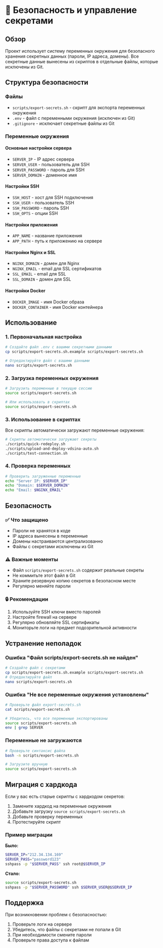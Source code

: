 # 🔐 Безопасность и управление секретами

## Обзор

Проект использует систему переменных окружения для безопасного хранения секретных данных (пароли, IP адреса, домены). Все секретные данные вынесены из скриптов в отдельные файлы, которые исключены из Git.

## Структура безопасности

### Файлы
- `scripts/export-secrets.sh` - скрипт для экспорта переменных окружения
- `.env` - файл с переменными окружения (исключен из Git)
- `.gitignore` - исключает секретные файлы из Git

### Переменные окружения

#### Основные настройки сервера
- `SERVER_IP` - IP адрес сервера
- `SERVER_USER` - пользователь для SSH
- `SERVER_PASSWORD` - пароль для SSH
- `SERVER_DOMAIN` - доменное имя

#### Настройки SSH
- `SSH_HOST` - хост для SSH подключения
- `SSH_USER` - пользователь SSH
- `SSH_PASSWORD` - пароль SSH
- `SSH_OPTS` - опции SSH

#### Настройки приложения
- `APP_NAME` - название приложения
- `APP_PATH` - путь к приложению на сервере

#### Настройки Nginx и SSL
- `NGINX_DOMAIN` - домен для Nginx
- `NGINX_EMAIL` - email для SSL сертификатов
- `SSL_EMAIL` - email для SSL
- `SSL_DOMAIN` - домен для SSL

#### Настройки Docker
- `DOCKER_IMAGE` - имя Docker образа
- `DOCKER_CONTAINER` - имя Docker контейнера

## Использование

### 1. Первоначальная настройка

```bash
# Создайте файл .env с вашими секретными данными
cp scripts/export-secrets.sh.example scripts/export-secrets.sh

# Отредактируйте файл с вашими данными
nano scripts/export-secrets.sh
```

### 2. Загрузка переменных окружения

```bash
# Загрузить переменные в текущую сессию
source scripts/export-secrets.sh

# Или использовать в скриптах
source scripts/export-secrets.sh
```

### 3. Использование в скриптах

Все скрипты автоматически загружают переменные окружения:

```bash
# Скрипты автоматически загружают секреты
./scripts/quick-redeploy.sh
./scripts/upload-and-deploy-vdsina-auto.sh
./scripts/test-connection.sh
```

### 4. Проверка переменных

```bash
# Проверить загруженные переменные
echo "Server IP: $SERVER_IP"
echo "Domain: $SERVER_DOMAIN"
echo "Email: $NGINX_EMAIL"
```

## Безопасность

### ✅ Что защищено
- Пароли не хранятся в коде
- IP адреса вынесены в переменные
- Домены настраиваются централизованно
- Файлы с секретами исключены из Git

### ⚠️ Важные моменты
- Файл `scripts/export-secrets.sh` содержит реальные секреты
- Не коммитьте этот файл в Git
- Храните резервную копию секретов в безопасном месте
- Регулярно меняйте пароли

### 🔒 Рекомендации
1. Используйте SSH ключи вместо паролей
2. Настройте firewall на сервере
3. Регулярно обновляйте SSL сертификаты
4. Мониторьте логи на предмет подозрительной активности

## Устранение неполадок

### Ошибка "Файл scripts/export-secrets.sh не найден"
```bash
# Создайте файл с секретами
cp scripts/export-secrets.sh.example scripts/export-secrets.sh
# Отредактируйте файл
nano scripts/export-secrets.sh
```

### Ошибка "Не все переменные окружения установлены"
```bash
# Проверьте файл export-secrets.sh
cat scripts/export-secrets.sh

# Убедитесь, что все переменные экспортированы
source scripts/export-secrets.sh
env | grep SERVER
```

### Переменные не загружаются
```bash
# Проверьте синтаксис файла
bash -n scripts/export-secrets.sh

# Загрузите вручную
source scripts/export-secrets.sh
```

## Миграция с хардкода

Если у вас есть старые скрипты с хардкодом секретов:

1. Замените хардкод на переменные окружения
2. Добавьте загрузку `source scripts/export-secrets.sh`
3. Добавьте проверку переменных
4. Протестируйте скрипт

### Пример миграции

**Было:**
```bash
SERVER_IP="212.34.134.169"
SERVER_PASS="password123"
sshpass -p "$SERVER_PASS" ssh root@$SERVER_IP
```

**Стало:**
```bash
source scripts/export-secrets.sh
sshpass -p "$SERVER_PASSWORD" ssh $SERVER_USER@$SERVER_IP
```

## Поддержка

При возникновении проблем с безопасностью:
1. Проверьте логи на сервере
2. Убедитесь, что файлы с секретами не попали в Git
3. При необходимости смените пароли
4. Проверьте права доступа к файлам 